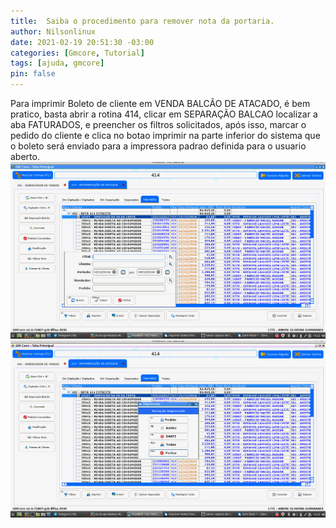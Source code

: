 ```yaml
---
title:  Saiba o procedimento para remover nota da portaria.
author: Nilsonlinux
date: 2021-02-19 20:51:30 -03:00
categories: [Gmcore, Tutorial]
tags: [ajuda, gmcore]
pin: false
---
```


Para imprimir Boleto de cliente em VENDA BALCÃO DE ATACADO, é bem pratico, basta abrir a
rotina 414, clicar em SEPARAÇÃO BALCAO localizar a aba FATURADOS, e preencher os filtros
solicitados, após isso, marcar o pedido do cliente e clica no botao imprimir na parte inferior do
sistema que o boleto será enviado para a impressora padrao definida para o usuario aberto.
![imagem 1](https://raw.githubusercontent.com/sistemanpdvs/sistemanpdvs.github.io/master/assets/img/Posts/gm5.png)
![imagem 2](https://raw.githubusercontent.com/sistemanpdvs/sistemanpdvs.github.io/master/assets/img/Posts/gm6.png)

